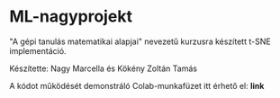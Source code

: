 # ML-nagyprojekt

"A gépi tanulás matematikai alapjai" nevezetű kurzusra készített t-SNE implementáció.

Készítette: Nagy Marcella és Kökény Zoltán Tamás

A kódot működését demonstráló Colab-munkafüzet itt érhető el: **link**
